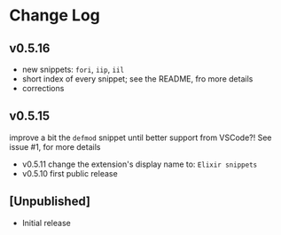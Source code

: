 # Change Log

## v0.5.16

- new snippets: `fori`, `iip`, `iil`
- short index of every snippet; see the README, fro more details 
- corrections

## v0.5.15

improve a bit the `defmod` snippet until better support from VSCode?! See issue #1, for more details

- v0.5.11 change the extension's display name to: `Elixir snippets`
- v0.5.10 first public release

## [Unpublished]

- Initial release
